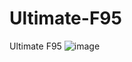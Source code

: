 # Ultimate-F95
Ultimate F95
![image](https://github.com/user-attachments/assets/bb7d668f-7145-4a5d-b785-0037b70626d8)
